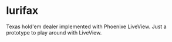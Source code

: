 # lurifax
Texas hold'em dealer implemented with Phoenixe LiveView. Just a prototype to play around with LiveView.
